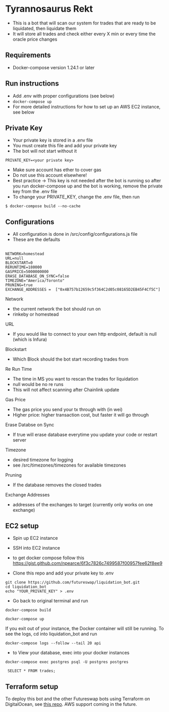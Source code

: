 # Tyrannosaurus Rekt
* This is a bot that will scan our system for trades that are ready to be liquidated, then liquidate them
* It will store all trades and check either every X min or every time the oracle price changes

## Requirements 
* Docker-compose version 1.24.1 or later

## Run instructions
* Add .env with proper configurations (see below)
* `docker-compose up`
* For more detailed instructions for how to set up an AWS EC2 instance, see below

## Private Key 
* Your private key is stored in a .env file 
* You must create this file and add your private key
* The bot will not start without it
```
PRIVATE_KEY=<your private key>
```
* Make sure account has ether to cover gas
* Do not use this account elsewhere!
* Best practice -> This key is not needed after the bot is running so after you run docker-compose up and the bot is working, remove the private key from the .env file
* To change your PRIVATE_KEY, change the .env file, then run
```
$ docker-compose build --no-cache
```

## Configurations
* All configuration is done in /src/config/configurations.js file
* These are the defaults
## 
```
NETWORK=homestead
URL=null
BLOCKSTART=0 
RERUNTIME=180000
GASPRICE=5000000000
ERASE_DATABASE_ON_SYNC=false
TIMEZONE="America/Toronto"
PRUNING=true
EXCHANGE_ADDRESSES =  ["0x4B757b12659c5f364C2d05c08165D2EB45F4Cf5C"]
```

Network
* the current network the bot should run on 
* rinkeby or homestead

URL
* If you would like to connect to your own http endpoint, default is null (which is Infura)

Blockstart
* Which Block should the bot start recording trades from 

Re Run Time
* The time in MS you want to rescan the trades for liquidation
* null would be no re runs 
* This will not affect scanning after Chainlink update

Gas Price 
* The gas price you send your tx through with (in wei)
* Higher price: higher transaction cost, but faster it will go through

Erase Databse on Sync
* If true will erase database everytime you update your code or restart server 

Timezone 
* desired timezone for logging
* see /src/timezones/timezones for available timezones

Pruning
* If the database removes the closed trades

Exchange Addresses 
* addresses of the exchanges to target (currently only works on one exchange) 

## EC2 setup
* Spin up EC2 instance
* SSH into EC2 instance 
* to get docker compose follow this 
https://gist.github.com/npearce/6f3c7826c7499587f00957fee62f8ee9

* Clone this repo and add your private key to .env
```
git clone https://github.com/futureswap/liquidation_bot.git
cd liquidation_bot
echo "YOUR_PRIVATE_KEY" > .env
```

* Go back to original terminal and run 

```
docker-compose build

docker-compose up 
```

If you exit out of your instance, the Docker container will still be running. To see the logs, cd into liquidation_bot and run 
```
docker-compose logs --follow --tail 20 api
```
* to View your database, exec into your docker instances
```
docker-compose exec postgres psql -U postgres postgres
```
```
 SELECT * FROM trades;
 ```

## Terraform setup

To deploy this bot and the other Futureswap bots using Terraform on DigitalOcean, see [this repo](https://github.com/jonpurdy/fsbot_terraform). AWS support coming in the future.

